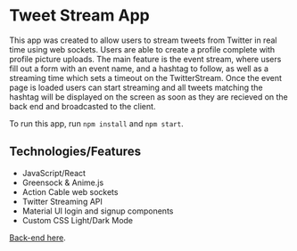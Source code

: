 # Tweet Stream App

This app was created to allow users to stream tweets from Twitter in real time using web sockets. Users are able to create a profile complete with profile picture uploads. The main feature is the event stream, where users fill out a form with an event name, and a hashtag to follow, as well as a streaming time which sets a timeout on the TwitterStream. Once the event page is loaded users can start streaming and all tweets matching the hashtag will be displayed on the screen as soon as they are recieved on the back end and broadcasted to the client.

To run this app, run `npm install` and `npm start`.

## Technologies/Features

- JavaScript/React
- Greensock & Anime.js
- Action Cable web sockets
- Twitter Streaming API
- Material UI login and signup components
- Custom CSS Light/Dark Mode

[Back-end here](https://github.com/e-papanicolas/tweet-back-end).
